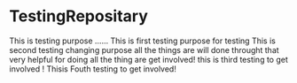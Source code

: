 # TestingRepositary
This is testing purpose ......
This is first testing purpose for testing 
This is second testing changing purpose all the things are will done throught that very helpful for doing all the thing are get involved!
 this is third testing to get involved !
Thisis Fouth testing to get involved!
